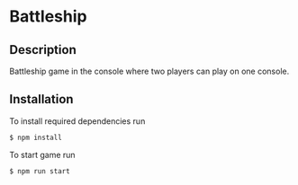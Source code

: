 # Battleship

## Description

Battleship game in the console where two players can play on one console.

## Installation

To install required dependencies run 

```bash
$ npm install
```

To start game run

```bash
$ npm run start
```
